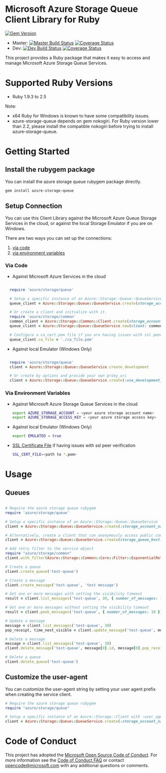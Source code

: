 # Microsoft Azure Storage Queue Client Library for Ruby

[![Gem Version](https://badge.fury.io/rb/azure-storage-queue.svg)](https://badge.fury.io/rb/azure-storage-queue)
* Master: [![Master Build Status](https://travis-ci.org/Azure/azure-storage-ruby.svg?branch=master)](https://travis-ci.org/Azure/azure-storage-ruby/branches) [![Coverage Status](https://coveralls.io/repos/github/Azure/azure-storage-ruby/badge.svg?branch=master)](https://coveralls.io/github/Azure/azure-storage-ruby?branch=master)
* Dev: [![Dev Build Status](https://travis-ci.org/Azure/azure-storage-ruby.svg?branch=dev)](https://travis-ci.org/Azure/azure-storage-ruby/branches) [![Coverage Status](https://coveralls.io/repos/github/Azure/azure-storage-ruby/badge.svg?branch=dev)](https://coveralls.io/github/Azure/azure-storage-ruby?branch=dev)

This project provides a Ruby package that makes it easy to access and manage Microsoft Azure Storage Queue Services.

# Supported Ruby Versions

* Ruby 1.9.3 to 2.5

Note: 

* x64 Ruby for Windows is known to have some compatibility issues.
* azure-storage-queue depends on gem nokogiri. For Ruby version lower than 2.2, please install the compatible nokogiri before trying to install azure-storage-queue.

# Getting Started

## Install the rubygem package

You can install the azure storage queue rubygem package directly.

```bash
gem install azure-storage-queue
```

## Setup Connection

You can use this Client Library against the Microsoft Azure Queue Storage Services in the cloud, or against the local Storage Emulator if you are on Windows.

There are two ways you can set up the connections:

1. [via code](#via-code)
2. [via environment variables](#via-environment-variables)

<a name="via-code"></a>
### Via Code
* Against Microsoft Azure Services in the cloud

```ruby

  require 'azure/storage/queue'

  # Setup a specific instance of an Azure::Storage::Queue::QueueService
  queue_client = Azure::Storage::Queue::QueueService.create(storage_account_name: 'your account name', storage_access_key: 'your access key')

  # Or create a client and initialize with it.
  require 'azure/storage/common'
  common_client = Azure::Storage::Common::Client.create(storage_account_name: 'your account name', storage_access_key: 'your access key')
  queue_client = Azure::Storage::Queue::QueueService.new(client: common_client)

  # Configure a ca_cert.pem file if you are having issues with ssl peer verification
  queue_client.ca_file = './ca_file.pem'

```

* Against local Emulator (Windows Only)

```ruby

  require 'azure/storage/queue'
  client = Azure::Storage::Queue::QueueService.create_development

  # Or create by options and provide your own proxy_uri
  client = Azure::Storage::Queue::QueueService.create(:use_development_storage => true, :development_storage_proxy_uri => 'your proxy uri')

```

<a name="via-environment-variables"></a>
### Via Environment Variables

* Against Microsoft Azure Storage Queue Services in the cloud

    ```bash
    export AZURE_STORAGE_ACCOUNT = <your azure storage account name>
    export AZURE_STORAGE_ACCESS_KEY = <your azure storage access key>
    ```

* Against local Emulator (Windows Only)

    ```bash
    export EMULATED = true
    ```

* [SSL Certificate File](https://gist.github.com/fnichol/867550) if having issues with ssl peer verification
    
    ```bash
    SSL_CERT_FILE=<path to *.pem>
    ```

# Usage

<a name="queues"></a>
## Queues

```ruby

# Require the azure storage queue rubygem
require 'azure/storage/queue'

# Setup a specific instance of an Azure::Storage::Queue::QueueService
client = Azure::Storage::Queue::QueueService.create(:storage_account_name => 'your account name', :storage_access_key => 'your access key')

# Alternatively, create a client that can anonymously access public containers for read operations
client = Azure::Storage::Queue::QueueService.create(storage_queue_host: "https://youraccountname.queue.core.windows.net")

# Add retry filter to the service object
require "azure/storage/common"
client.with_filter(Azure::Storage::Common::Core::Filter::ExponentialRetryPolicyFilter.new)

# Create a queue
client.create_queue('test-queue')

# Create a message
client.create_message('test-queue', 'test message')

# Get one or more messages with setting the visibility timeout
result = client.list_messages('test-queue', 30, { number_of_messages: 10 })

# Get one or more messages without setting the visibility timeout
result = client.peek_messages('test-queue', { number_of_messages: 10 })

# Update a message
message = client.list_messages('test-queue', 30)
pop_receipt, time_next_visible = client.update_message('test-queue', message[0].id, message[0].pop_receipt, 'updated test message', 30)

# Delete a message
message = client.list_messages('test-queue', 30)
client.delete_message('test-queue', message[0].id, message[0].pop_receipt)

# Delete a queue
client.delete_queue('test-queue')

```

<a name="Customize the user-agent"></a>
## Customize the user-agent

You can customize the user-agent string by setting your user agent prefix when creating the service client.

```ruby
# Require the azure storage queue rubygem
require "azure/storage/queue"

# Setup a specific instance of an Azure::Storage::Client with :user_agent_prefix option
client = Azure::Storage::Queue::QueueService.create(:storage_account_name => "your account name", :storage_access_key => "your access key", :user_agent_prefix => "your application name")
```

# Code of Conduct 
This project has adopted the [Microsoft Open Source Code of Conduct](https://opensource.microsoft.com/codeofconduct/). For more information see the [Code of Conduct FAQ](https://opensource.microsoft.com/codeofconduct/faq/) or contact [opencode@microsoft.com](mailto:opencode@microsoft.com) with any additional questions or comments.
